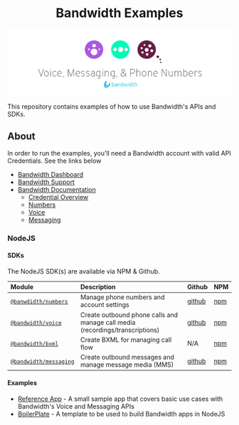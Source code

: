 <div align="center">

# Bandwidth Examples

![BW_ALL](.readme_images/BW_all.png)

</div>

This repository contains examples of how to use Bandwidth's APIs and SDKs.

## About

In order to run the examples, you'll need a Bandwidth account with valid API Credentials. See the links below

* [Bandwidth Dashboard](https://dashboard.bandwidth.com)
* [Bandwidth Support](https://support.bandwidth.com)
* [Bandwidth Documentation](https://dev.bandwidth.com)
  * [Credential Overview](https://dev.bandwidth.com/guides/accountCredentials.html#top)
  * [Numbers](https://dev.bandwidth.com/numbers/about.html)
  * [Voice](https://dev.bandwidth.com/voice/about.html)
  * [Messaging](https://dev.bandwidth.com/messaging/about.html)

### NodeJS

#### SDKs

The NodeJS SDK(s) are available via NPM & Github.

| Module                                                                       | Description                                                                   | Github                                                | NPM                                                       |
|:-----------------------------------------------------------------------------|:------------------------------------------------------------------------------|:------------------------------------------------------|:----------------------------------------------------------|
| [`@banwdidth/numbers`](https://www.npmjs.com/package/@bandwidth/numbers)     | Manage phone numbers and account settings                                     | [github](https://github.com/Bandwidth/node-numbers)   | [npm](https://www.npmjs.com/package/@bandwidth/numbers)   |
| [`@bandwidth/voice`](https://www.npmjs.com/package/@bandwidth/numbers)       | Create outbound phone calls and manage call media (recordings/transcriptions) | [github](https://github.com/Bandwidth/node-voice)     | [npm](https://www.npmjs.com/package/@bandwidth/voice)     |
| [`@bandwidth/bxml`](https://www.npmjs.com/package/@bandwidth/bxml)           | Create BXML for managing call flow                                            | N/A                                                   | [npm](https://www.npmjs.com/package/@bandwidth/bxml)      |
| [`@bandwidth/messaging`](https://www.npmjs.com/package/@bandwidth/messaging) | Create outbound messages and manage message media (MMS)                       | [github](https://github.com/Bandwidth/node-messaging) | [npm](https://www.npmjs.com/package/@bandwidth/messaging) |

#### Examples

* [Reference App](nodejs/BandwidthReferenceApp) - A small sample app that covers basic use cases with Bandwidth's Voice and Messaging APIs
* [BoilerPlate](nodejs/BoilerPlate) - A template to be used to build Bandwidth apps in NodeJS

